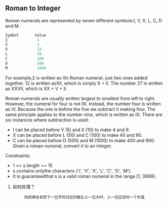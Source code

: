 ## Roman to Integer

Roman numerals are represented by seven different symbols:I, V, X, L, C, D and M.
```java
Symbol       Value
I             1
V             5
X             10
L             50
C             100
D             500
M             1000
```

For example,2 is written as IIin Roman numeral, just two ones added together. 12 is written asXII, which is simply X + II. The number 27 is written as XXVII, which is XX + V + II.

Roman numerals are usually written largest to smallest from left to right. However, the numeral for four is not IIII. Instead, the number four is written as IV. Because the one is before the five we subtract it making four. The same principle applies to the number nine, which is written as IX. There are six instances where subtraction is used:

* I can be placed before V (5) and X (10) to make 4 and 9.
* X can be placed before L (50) and C (100) to make 40 and 90.
* C can be placed before D (500) and M (1000) to make 400 and 900.
Given a roman numeral, convert it to an integer.

Constraints:

* 1 <= s.length <= 15
* s contains onlythe characters ('I', 'V', 'X', 'L', 'C', 'D', 'M').
* It is guaranteedthat s is a valid roman numeral in the range [1, 3999].

1. 如何处理？

            找规律会发现下一位字符对应的数比上一位大时，上一位应该时一个负值     
      


            